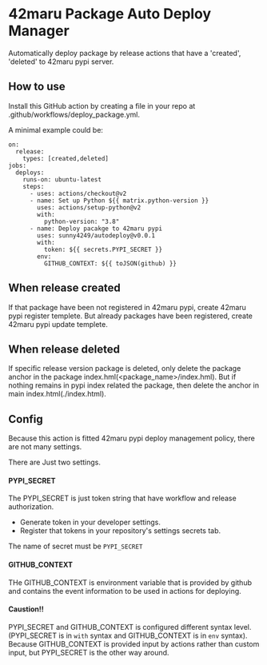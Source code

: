 # 42maru Package Auto Deploy Manager

Automatically deploy package by release actions that have a 'created', 'deleted'
to 42maru pypi server. 

## How to use

Install this GitHub action by creating a file in your repo at 
.github/workflows/deploy_package.yml.

A minimal example could be:

```
on:
  release:
    types: [created,deleted]
jobs:
  deploys:
    runs-on: ubuntu-latest
    steps:
      - uses: actions/checkout@v2
      - name: Set up Python ${{ matrix.python-version }}
        uses: actions/setup-python@v2
        with:
          python-version: "3.8"
      - name: Deploy pacakge to 42maru pypi
        uses: sunny4249/autodeploy@v0.0.1
        with:
          token: ${{ secrets.PYPI_SECRET }}
        env:
          GITHUB_CONTEXT: ${{ toJSON(github) }}

```

## When release created 

If that package have been not registered in 42maru pypi, create 42maru pypi
register templete. But already packages have been registered, create 42maru pypi 
update templete.

## When release deleted

If specific release version package is deleted, only delete the package anchor in 
the package index.hml(<package_name>/index.hml). 
But if nothing remains in pypi index related the package, then delete the anchor in main
index.html(./index.html).
 
 

## Config

Because this action is fitted 42maru pypi deploy management policy, there are not many settings.<br />

There are Just two settings. 

#### PYPI_SECRET
The PYPI_SECRET is just token string that have workflow and release authorization.

- Generate token in your developer settings.
- Register that tokens in your repository's settings secrets tab.

The name of secret must be `PYPI_SECRET`
 

#### GITHUB_CONTEXT

THe GITHUB_CONTEXT is environment variable that is provided by github and contains 
the event information to be used in actions for deploying.


#### Caustion!!

PYPI_SECRET and GITHUB_CONTEXT is configured different syntax level. 
(PYPI_SECRET is in `with` syntax and GITHUB_CONTEXT is in `env` syntax). 
Because GITHUB_CONTEXT is provided input by actions rather than custom input, but
PYPI_SECRET is the other way around.